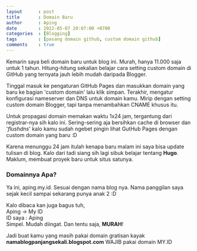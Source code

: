 ```yaml
---
layout      : post
title       : Domain Baru
author      : Aping
date        : 2022-05-07 20:07:00 +0700
categories  : [Blogging]
tags        : [pasang domain github, custom domain github]
comments    : true
---
```

Kemarin saya beli domain baru untuk blog ini. Murah, hanya 11.000 saja untuk 1 tahun. Hitung-hitung sekalian belajar cara setting custom domain di GitHub yang ternyata jauh lebih mudah daripada Blogger.

Tinggal masuk ke pengaturan GitHub Pages dan masukkan domain yang baru ke bagian 'custom domain' lalu klik simpan. Terakhir, mengatur konfigurasi nameserver dan DNS untuk domain kamu. Mirip dengan setting custom domain Blogger, tapi tanpa menambahkan CNAME khusus itu.

Untuk propagasi domain memakan waktu 1x24 jam, tergantung dari registrar-nya sih kalo ini. Sering-sering aja bersihkan cache di browser dan '*flushdns*' kalo kamu sudah ngebet pingin lihat GutHub Pages dengan custom domain yang baru :D

Karena menunggu 24 jam itulah kenapa baru malam ini saya bisa update tulisan di blog. Kalo dari tadi siang sih lagi sibuk belajar tentang **Hugo**. Maklum, membuat proyek baru untuk situs satunya.

### Domainnya Apa?

Ya ini, aping.my.id. Sesuai dengan nama blog nya. Nama panggilan saya sejak kecil sampai sekarang punya anak 2 :D

Kalo dibaca kan juga bagus tuh,<br/>Aping -> My ID<br/>ID saya : Aping<br/>Simpel. Mudah diingat. Dan tentu saja, **MURAH**!

Jadi buat kamu yang masih pakai domain gratisan kayak **namablogpanjangsekali.blogspot.com** WAJIB pakai domain MY.ID

